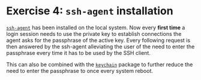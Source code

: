# Exercise 4: `ssh-agent` installation

[`ssh-agent`](https://linux.die.net/man/1/ssh-agent) has been installed on the local system. Now every **first time**
a login session needs to use the private key to establish connections
the agent asks for the passphrase of the active key. Every following
request is then answered by the ssh-agent alleviating the user of the
need to enter the passphrase every time it has to be used by the SSH
client.

This can also be combined with the
[`keychain`](https://github.com/funtoo/keychain) package to further
reduce the need to enter the passphrase to once every system reboot.
